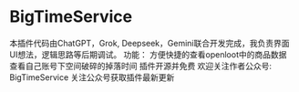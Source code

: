 # BigTimeService
本插件代码由ChatGPT，Grok, Deepseek，Gemini联合开发完成，我负责界面UI想法，逻辑思路等后期调试。
功能：
方便快捷的查看openloot中的商品数据
查看自己账号下空间破碎的掉落时间
插件开源并免费
欢迎关注作者公众号: BigTimeService
关注公众号获取插件最新更新
